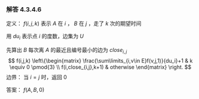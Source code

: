 ### 解答 4.3.4.6

定义： $f(i,j,k)$ 表示 $A$ 在 $i$ ， $B$ 在 $j$  ，走了 $k$ 次的期望时间

用 $du_i$ 表示点 $i$ 的度数，边集为 $U$

先算出 $B$ 每次离 $A$ 的最近且编号最小的边为 $close_{i,j}$
$$
f(i,j,k)
\left\{\begin{matrix}
\frac{\sum\limits_{i,v\in E}f(v,j,1)}{du_i}+1 & k \equiv 0 \pmod{3} \\
f(i,close_{i,j},k+1) & otherwise
\end{matrix}
\right.
$$
边界： 当 $i=j$ 时，返回 $0$

答案： $f(A,B,0)$
